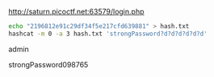 
<http://saturn.picoctf.net:63579/login.php>

```bash
echo "2196812e91c29df34f5e217cfd639881" > hash.txt
hashcat -m 0 -a 3 hash.txt 'strongPassword?d?d?d?d?d?d'
```

admin

strongPassword098765
